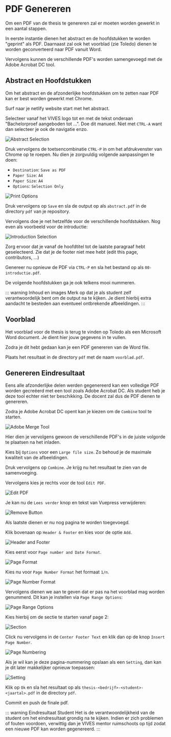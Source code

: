 # PDF Genereren

Om een PDF van de thesis te genereren zal er moeten worden gewerkt in een aantal stappen.

In eerste instantie dienen het abstract en de hoofdstukken te worden "geprint" als PDF. Daarnaast zal ook het voorblad (zie Toledo) dienen te worden geconverteerd naar PDF vanuit Word.

Vervolgens kunnen de verschillende PDF's worden samengevoegd met de Adobe Acrobat DC tool.

## Abstract en Hoofdstukken

Om het abstract en de afzonderlijke hoofdstukken om te zetten naar PDF kan er best worden gewerkt met Chrome.

Surf naar je netlify website start met het abstract.

Selecteer vanaf het VIVES logo tot en met de tekst onderaan "Bachelorproef aangeboden tot ...". Doe dit manueel. Niet met `CTRL-A` want dan selecteer je ook de navigatie enzo.

![Abstract Selection](./img/abstract_selection.png)

Druk vervolgens de toetsencombinatie `CTRL-P` in om het afdrukvenster van Chrome op te roepen. Nu dien je zorgvuldig volgende aanpassingen te doen:

* `Destination`: `Save as PDF`
* `Paper Size`: `A4`
* `Paper Size`: `A4`
* `Options`: `Selection Only`

![Print Options](./img/print_options.png)

Druk vervolgens op `Save` en sla de output op als `abstract.pdf` in de directory `pdf` van je repository.

Vervolgens doe je net hetzelfde voor de verschillende hoofdstukken. Nog even als voorbeeld voor de introductie:

![Introduction Selection](./img/introduction_selection.png)

Zorg ervoor dat je vanaf de hoofdtitel tot de laatste paragraaf hebt geselecteerd. Zie dat je de footer niet mee hebt (edit this page, contributors, ...)

Genereer nu opnieuw de PDF via `CTRL-P` en sla het bestand op als `00-introductie.pdf`.

De volgende hoofdstukken ga je ook telkens mooi nummeren.

::: warning Inhoud en images
Merk op dat je als student zelf verantwoordelijk bent om de output na te kijken. Je dient hierbij extra aandacht te besteden aan eventueel ontbrekende afbeeldingen.
:::

## Voorblad

Het voorblad voor de thesis is terug te vinden op Toledo als een Microsoft Word document. Je dient hier jouw gegevens in te vullen.

Zodra je dit hebt gedaan kan je een PDF genereren van de Word file.

Plaats het resultaat in de directory `pdf` met de naam `voorblad.pdf`.

## Genereren Eindresultaat

Eens alle afzonderlijke delen werden gegenereerd kan een volledige PDF worden gecreëerd met een tool zoals Adobe Acrobat DC. Als student heb je deze tool echter niet ter beschikking. De docent zal dus de PDF dienen te genereren.

Zodra je Adobe Acrobat DC opent kan je kiezen om de `Combine` tool te starten.

![Adobe Merge Tool](./img/adobe_merge_tool.png)

Hier dien je vervolgens gewoon de verschillende PDF's in de juiste volgorde te plaatsen na het inladen.

Kies bij `Options` voor een `Large file size`. Zo behoud je de maximale kwaliteit van de afbeeldingen.

Druk vervolgens op `Combine`. Je krijg nu het resultaat te zien van de samenvoeging.

Vervolgens kies je rechts voor de tool `Edit PDF`.

![Edit PDF](./img/edit_pdf.png)

Je kan nu de `Lees verder` knop en tekst van Vuepress verwijderen:

![Remove Button](./img/remove_button.png)

Als laatste dienen er nu nog pagina te worden toegevoegd.

Klik bovenaan op `Header & Footer` en kies voor de optie `Add`.

![Header and Footer](./img/header_footer.png)

Kies eerst voor `Page number and Date Format`.

![Page Format](./img/page_number_format.png)

Kies nu voor `Page Number Format` het formaat `1/n`.

![Page Number Format](./img/page_number_format_1_n.png)

Vervolgens dienen we aan te geven dat er pas na het voorblad mag worden genummerd. Dit kan je instellen via `Page Range Options`:

![Page Range Options](./img/page_range_options.png)

Kies hierbij om de sectie te starten vanaf page 2:

![Section](./img/page_range_2.png)

Click nu vervolgens in de `Center Footer Text` en klik dan op de knop `Insert Page Number`.

![Page Numbering](./img/insert_page_number.png)

Als je wil kan je deze pagina-nummering opslaan als een `Setting`, dan kan je dit later makkelijker opnieuw toepassen:

![Setting](./img/setting.png)

Klik op `Ok` en sla het resultaat op als `thesis-<bedrijf>-<student>-<jaartal>.pdf` in de directory `pdf`.

Commit en push de finale pdf.

::: warning Eindresultaat Student
Het is de verantwoordelijkheid van de student om het eindresultaat grondig na te kijken. Indien er zich problemen of fouten voordoen, verwittig dan je VIVES mentor ruimschoots op tijd zodat een nieuwe PDF kan worden gegenereerd.
:::
